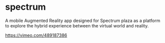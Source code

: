 # spectrum
A mobile Augmented Reality app designed for Spectrum plaza as a platform to explore the hybrid experience between the virtual world and reality.

https://vimeo.com/489187386

